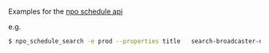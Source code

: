 Examples for the [npo schedule  api](https://rs.poms.omroep.nl/v1/docs/api/#!/media/find_2)

e.g.
```bash
$ npo_schedule_search -e prod --properties title   search-broadcaster-ned3.xml | jq . | head -100
```
